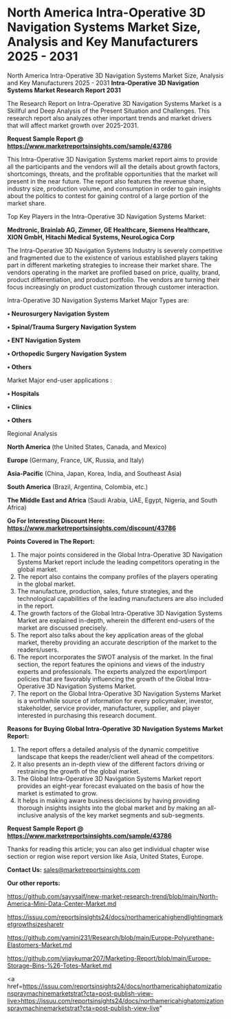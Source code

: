 # North America Intra-Operative 3D Navigation Systems Market Size, Analysis and Key Manufacturers 2025 - 2031
North America Intra-Operative 3D Navigation Systems Market Size, Analysis and Key Manufacturers 2025 - 2031
<strong>Intra-Operative 3D Navigation Systems Market Research Report 2031</strong>

The Research Report on Intra-Operative 3D Navigation Systems Market is a Skillful and Deep Analysis of the Present Situation and Challenges. This research report also analyzes other important trends and market drivers that will affect market growth over 2025-2031.

<strong>Request Sample Report @ <a href=https://www.marketreportsinsights.com/sample/43786>https://www.marketreportsinsights.com/sample/43786</a></strong>

This Intra-Operative 3D Navigation Systems market report aims to provide all the participants and the vendors will all the details about growth factors, shortcomings, threats, and the profitable opportunities that the market will present in the near future. The report also features the revenue share, industry size, production volume, and consumption in order to gain insights about the politics to contest for gaining control of a large portion of the market share.

Top Key Players in the Intra-Operative 3D Navigation Systems Market:

<strong>Medtronic, Brainlab AG, Zimmer, GE Healthcare, Siemens Healthcare, XION GmbH, Hitachi Medical Systems, NeuroLogica Corp</strong>

The Intra-Operative 3D Navigation Systems Industry is severely competitive and fragmented due to the existence of various established players taking part in different marketing strategies to increase their market share. The vendors operating in the market are profiled based on price, quality, brand, product differentiation, and product portfolio. The vendors are turning their focus increasingly on product customization through customer interaction.

Intra-Operative 3D Navigation Systems Market Major Types are:

<strong>•  Neurosurgery Navigation System

•  Spinal/Trauma Surgery Navigation System

•  ENT Navigation System

•  Orthopedic Surgery Navigation System

•  Others</strong>

Market Major end-user applications :

<strong>•  Hospitals

•  Clinics

•  Others</strong>

Regional Analysis

</u><strong><b>North America</b></strong> (the United States, Canada, and Mexico)

<strong><b>Europe </b></strong>(Germany, France, UK, Russia, and Italy)

<strong><b>Asia-Pacific</b></strong> (China, Japan, Korea, India, and Southeast Asia)

<strong><b>South America</b></strong> (Brazil, Argentina, Colombia, etc.)

<strong><b>The Middle East and Africa</b></strong> (Saudi Arabia, UAE, Egypt, Nigeria, and South Africa)

<strong>Go For Interesting Discount Here: <a href=https://www.marketreportsinsights.com/discount/43786>https://www.marketreportsinsights.com/discount/43786</a></strong>

<strong>Points Covered in The Report:</strong>
<ol>
  <li>The major points considered in the Global Intra-Operative 3D Navigation Systems Market report include the leading competitors operating in the global market.</li>
  <li>The report also contains the company profiles of the players operating in the global market.</li>
  <li>The manufacture, production, sales, future strategies, and the technological capabilities of the leading manufacturers are also included in the report.</li>
  <li>The growth factors of the Global Intra-Operative 3D Navigation Systems Market are explained in-depth, wherein the different end-users of the market are discussed precisely.</li>
  <li>The report also talks about the key application areas of the global market, thereby providing an accurate description of the market to the readers/users.</li>
  <li>The report incorporates the SWOT analysis of the market. In the final section, the report features the opinions and views of the industry experts and professionals. The experts analyzed the export/import policies that are favorably influencing the growth of the Global Intra-Operative 3D Navigation Systems Market.</li>
  <li>The report on the Global Intra-Operative 3D Navigation Systems Market is a worthwhile source of information for every policymaker, investor, stakeholder, service provider, manufacturer, supplier, and player interested in purchasing this research document.</li>
</ol>
<strong>Reasons for Buying Global Intra-Operative 3D Navigation Systems Market Report:</strong>

<ol>
  <li>The report offers a detailed analysis of the dynamic competitive landscape that keeps the reader/client well ahead of the competitors.</li>
  <li>It also presents an in-depth view of the different factors driving or restraining the growth of the global market.</li>
  <li>The Global Intra-Operative 3D Navigation Systems Market report provides an eight-year forecast evaluated on the basis of how the market is estimated to grow.</li>
  <li>It helps in making aware business decisions by having providing thorough insights insights into the global market and by making an all-inclusive analysis of the key market segments and sub-segments.</li>
</ol>
<strong>Request Sample Report @ <a href=https://www.marketreportsinsights.com/sample/43786>https://www.marketreportsinsights.com/sample/43786</a></strong>


Thanks for reading this article; you can also get individual chapter wise section or region wise report version like Asia, United States, Europe.

<strong>Contact Us:</strong>
sales@marketreportsinsights.com

<strong>Our other reports:</strong>

<a href=https://github.com/sayysaif/new-market-research-trend/blob/main/North-America-Mini-Data-Center-Market.md>https://github.com/sayysaif/new-market-research-trend/blob/main/North-America-Mini-Data-Center-Market.md</a>

<a href=https://issuu.com/reportsinsights24/docs/northamericahighendlightingmarketgrowthsizesharetr>https://issuu.com/reportsinsights24/docs/northamericahighendlightingmarketgrowthsizesharetr</a>

<a href=https://github.com/yamini231/Research/blob/main/Europe-Polyurethane-Elastomers-Market.md>https://github.com/yamini231/Research/blob/main/Europe-Polyurethane-Elastomers-Market.md</a>

<a href=https://github.com/vijaykumar207/Marketing-Report/blob/main/Europe-Storage-Bins-%26-Totes-Market.md>https://github.com/vijaykumar207/Marketing-Report/blob/main/Europe-Storage-Bins-%26-Totes-Market.md</a>

<a href=https://issuu.com/reportsinsights24/docs/northamericahighatomizationspraymachinemarketstrat?cta=post-publish-view-live>https://issuu.com/reportsinsights24/docs/northamericahighatomizationspraymachinemarketstrat?cta=post-publish-view-live</a>"
